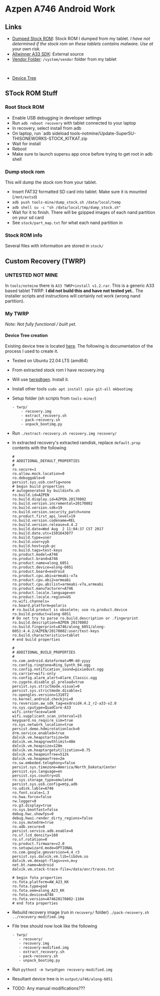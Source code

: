 # Azpen A746 Android Work

## Links

- [Dumped Stock ROM](https://1drv.ms/u/s!AhjgTI1qxX9xhpNCqEHOxzOVnvZi5w?e=kCeBIt): Stock ROM I dumped from my tablet. *I have not determined if the stock rom on these tablets contains malware. Use at your own risk.*
- [Allwinner A33 SDK](https://linux-sunxi.org/A33#Android_SDK): External source
- [Vendor Folder](https://1drv.ms/u/s!AhjgTI1qxX9xhpNBvHlxAAMYwv4KZw?e=F8SGcF): `/system/vendor` folder from my tablet

<br />

- [Device Tree](https://github.com/MB3hel/android_device_azpen_along-6051)

## STock ROM Stuff

### Root Stock ROM

- Enable USB debugging in developer settings
- Run `adb reboot recovery` with tablet connected to your laptop
- In recovery, select install from adb
- On laptop, run `adb sideload tools-notmine/Update-SuperSU-THISONEWORKS-STOCK_KITKAT.zip
- Wait for install
- Reboot
- Make sure to launch supersu app once before trying to get root in adb shell


### Dump stock rom

This will dump the stock rom from your tablet.

- Insert FAT32 formatted SD card into tablet. Make sure it is mounted (`/mnt/extsd`)
- `adb push tools-mine/dump_stock.sh /data/local/temp`
- `adb shell su -c "sh /data/local/tmp/dump_stock.sh"`
- Wait for it to finish. There will be gzipped images of each nand partition on your sd card
- See `stock/part_map.txt` for what each nand partition in


### Stock ROM info

Several files with information are stored in `stock/`


## Custom Recovery (TWRP)

### UNTESTED NOT MINE

In `tools/notmine` there is `A33 TWRP+install v1.2.rar`. This is a generic A33 based tablet TWRP. **I did not build this and have not tested yet.**. The installer scripts and instructions will certainly not work (wrong nand partition).


### My TWRP

*Note: Not fully functional / built yet.*

#### Device Tree creation

Existing device tree is located [here](https://github.com/MB3hel/android_device_azpen_along-6051). The following is documentation of the process I used to create it.

- Tested on Ubuntu 22.04 LTS (amd64)
- From extracted stock rom I have recovery.img
- Will use [twrpdtgen](https://github.com/twrpdtgen/twrpdtgen). Install it.
- Install other tools `sudo apt install cpio git-all mkbootimg`
- Setup folder (sh scripts from `tools-mine/`)
    ```
    - twrp/
        - recovery.img
        - extract_recovery.sh
        - pack-recovery.sh
        - unpack_bootimg.py
    ```
- Run `./extract-recovery.sh recovery.img recovery/`
- In extracted recovery's extracted ramdisk, replace `default.prop` contents with the following
    ```
    #
    # ADDITIONAL_DEFAULT_PROPERTIES
    #
    ro.secure=1
    ro.allow.mock.location=0
    ro.debuggable=0
    persist.sys.usb.config=none
    # begin build properties
    # autogenerated by buildinfo.sh
    ro.build.id=AZPEN
    ro.build.display.id=AZPEN.20170802
    ro.build.version.incremental=20170802
    ro.build.version.sdk=19
    ro.build.version.security_patch=none
    ro.product.first_api_level=19
    ro.build.version.codename=REL
    ro.build.version.release=4.4.2
    ro.build.date=Wed Aug  2 11:04:37 CST 2017
    ro.build.date.utc=1501643077
    ro.build.type=user
    ro.build.user=yyb
    ro.build.host=yyb-pc
    ro.build.tags=test-keys
    ro.product.model=A746
    ro.product.brand=A746
    ro.product.name=along_6051
    ro.product.device=along-6051
    ro.product.board=exdroid
    ro.product.cpu.abi=armeabi-v7a
    ro.product.cpu.abi2=armeabi
    ro.product.cpu.abilist=armeabi-v7a,armeabi
    ro.product.manufacturer=A746
    ro.product.locale.language=en
    ro.product.locale.region=US
    ro.wifi.channels=
    ro.board.platform=polaris
    # ro.build.product is obsolete; use ro.product.device
    ro.build.product=along-6051
    # Do not try to parse ro.build.description or .fingerprint
    ro.build.description=AZPEN 20170802
    ro.build.fingerprint=A746/along_6051/along-6051:4.4.2/AZPEN/20170802:user/test-keys
    ro.build.characteristics=tablet
    # end build properties

    #
    # ADDITIONAL_BUILD_PROPERTIES
    #
    ro.com.android.dateformat=MM-dd-yyyy
    ro.config.ringtone=Ring_Synth_04.ogg
    ro.config.notification_sound=pixiedust.ogg
    ro.carrier=wifi-only
    ro.config.alarm_alert=Alarm_Classic.ogg
    ro.zygote.disable_gl_preload=true
    persist.sys.strictmode.visual=0
    persist.sys.strictmode.disable=1
    ro.opengles.version=131072
    ro.kernel.android.checkjni=0
    ro.reversion.aw_sdk_tag=exdroid4.4.2_r2-a33-v2.0
    ro.sys.cputype=QuadCore-A33
    wifi.interface=wlan0
    wifi.supplicant_scan_interval=15
    keyguard.no_require_sim=true
    ro.sys.network_location=true
    persist.demo.hdmirotationlock=0
    drm.service.enabled=true
    dalvik.vm.heapstartsize=5m
    dalvik.vm.heapgrowthlimit=48m
    dalvik.vm.heapsize=128m
    dalvik.vm.heaptargetutilization=0.75
    dalvik.vm.heapminfree=512k
    dalvik.vm.heapmaxfree=2m
    ro.sw.embeded.telephony=false
    persist.sys.timezone=America/North_Dakota/Center
    persist.sys.language=en
    persist.sys.country=US
    ro.sys.storage_type=emulated
    persist.sys.usb.config=mtp,adb
    ro.udisk.lable=A746
    ro.font.scale=1.3
    ro.hwa.force=false
    rw.logger=0
    ro.g3.display=true
    ro.sys.bootfast=false
    debug.hwc.showfps=0
    debug.hwui.render_dirty_regions=false
    ro.sys.mutedrm=true
    ro.adb.secure=0
    persist.service.adb.enable=0
    ro.sf.lcd_density=160
    ro.sf.rotation=0
    ro.product.firmware=v2.0
    ro.setupwizard.mode=OPTIONAL
    ro.com.google.gmsversion=4.4_r3
    persist.sys.dalvik.vm.lib=libdvm.so
    dalvik.vm.dexopt-flags=v=n,m=y
    net.bt.name=Android
    dalvik.vm.stack-trace-file=/data/anr/traces.txt

    # begin fota properties
    ro.fota.platform=AW_A23_KK
    ro.fota.type=pad
    ro.fota.oem=along_A23_KK
    ro.fota.device=A746
    ro.fota.version=A74620170802-1104
    # end fota properties
    ```
- Rebuild recovery image (run in `recovery/` folder) `./pack-recovery.sh ../recovery-modified.img`
- File tree should now look like the following
     ```
    - twrp/
        - recovery/
        - recovery.img
        - recovery-modified.img
        - extract_recovery.sh
        - pack-recovery.sh
        - unpack_bootimg.py
    ```
- Run `python3 -m twrpdtgen recovery-modified.img`
- Resultant device tree is in `output/a746/along-6051`

- TODO: Any manual modifications???
